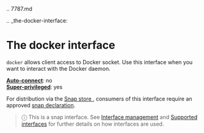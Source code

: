 .. 7787.md

.. _the-docker-interface:

# The docker interface

`docker` allows client access to Docker socket. Use this interface when you want to interact with the Docker daemon.

**[Auto-connect](interface-management.md#the-docker-interface-heading--auto-connections)**: no</br>
**[Super-privileged](super-privileged-interfaces.md)**: yes</br>

For distribution via the [Snap store ](https://snapcraft.io/store), consumers of this interface require an approved [snap declaration](https://snapcraft.io/docs/process-for-aliases-auto-connections-and-tracks).

> ⓘ  This is a snap interface. See [Interface management](interface-management.md) and [Supported interfaces](supported-interfaces.md) for further details on how interfaces are used.